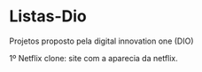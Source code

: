 # Listas-Dio
Projetos proposto pela digital innovation one (DIO)


1º Netflix clone: site com a aparecia da netflix.
